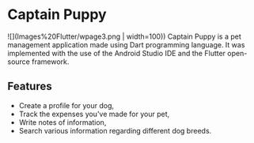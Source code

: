# Captain Puppy
![](Images%20Flutter/wpage3.png | width=100))
Captain Puppy is a pet management application made using Dart programming language. It was implemented with the use of the Android Studio IDE and the Flutter open-source framework. 

## Features
*  Create a profile for your dog, 
*  Track the expenses you've made for your pet, 
*  Write notes of information, 
*  Search various information regarding different dog breeds. 


